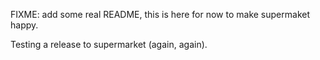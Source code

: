 
FIXME: add some real README, this is here for now to make supermaket happy.

Testing a release to supermarket (again, again).

